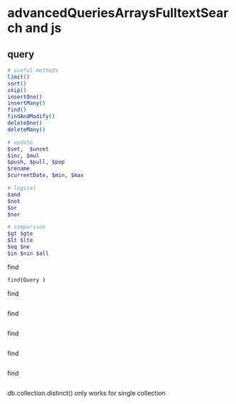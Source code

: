 
# advancedQueriesArraysFulltextSearch and js   


## query

```sh
# useful methods
limit()
sort()
skip()
insertOne()
insertMany()
find()
findAndModify()
deleteOne()
deleteMany()

# update
$set,  $unset
$inc, $mul
$push, $pull, $pop
$rename
$currentDate, $min, $max

# logical 
$and
$not
$or
$nor

# comparison
$gt $gte
$lt $lte
$eq $ne
$in $nin $all


```


find
```sh
find(Query )
```

find
```sh

```

find
```sh

```

find
```sh

```

find
```sh

```

find
```sh

```


db.collection.distinct()   only works for single collection

